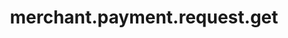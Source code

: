 ---
layout: SpecialLayout
title: merchant.payment.request.get
description: Endpoint description...
api: merchant
schema: merchant.payment.request
operationId: merchant.payment.request.get
operation: get
method: get
authLevel: SECRET
authRoles: Any
---